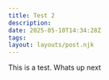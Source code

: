 ```yaml
---
title: Test 2
description:
date: 2025-05-10T14:34:28Z
tags:
layout: layouts/post.njk
---
```


This is a test. Whats up next 
